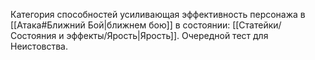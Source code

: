 Категория способностей усиливающая эффективность персонажа в [[Атака#Ближний Бой|ближнем бою]] в состоянии: [[Статейки/Состояния и эффекты/Ярость|Ярость]].  Очередной тест для Неистовства.